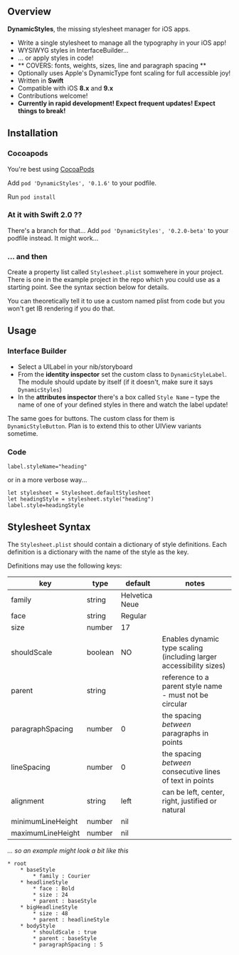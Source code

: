 ## Overview
**DynamicStyles**, the missing stylesheet manager for iOS apps.

* Write a single stylesheet to manage all the typography in your iOS app!
* WYSIWYG styles in InterfaceBuilder...
* ... or apply styles in code!
* ** COVERS: fonts, weights, sizes, line and paragraph spacing **
* Optionally uses Apple's DynamicType font scaling for full accessible joy!
* Written in **Swift**
* Compatible with iOS **8.x** and **9.x**
* Contributions welcome!
* **Currently in rapid development! Expect frequent updates! Expect things to break!**

## Installation

### Cocoapods

You're best using [CocoaPods](http://cocoapods.org)

Add `pod 'DynamicStyles', '0.1.6'` to your podfile.

Run `pod install`

### At it with Swift 2.0 ??

There's a branch for that... Add `pod 'DynamicStyles', '0.2.0-beta'` to your podfile instead. It might work...

### ... and then

Create a property list called `Stylesheet.plist` somwehere in your project. There is one in the example project in the repo which you could use as a starting point. See the syntax section below for details.

You can theoretically tell it to use a custom named plist from code but you won't get IB rendering if you do that.

## Usage

### Interface Builder

* Select a UILabel in your nib/storyboard
* From the **identity inspector** set the custom class to `DynamicStyleLabel`. The module should update by itself (if it doesn't, make sure it says `DynamicStyles`)
* In the **attributes inspector** there's a box called `Style Name` – type the name of one of your defined styles in there and watch the label update!

The same goes for buttons. The custom class for them is `DynamicStyleButton`. Plan is to extend this to other UIView variants sometime.

### Code

	label.styleName="heading"

or in a more verbose way...

	let stylesheet = Stylesheet.defaultStylesheet
	let headingStyle = stylesheet.style("heading")
	label.style=headingStyle
	




## Stylesheet Syntax

The `Stylesheet.plist` should contain a dictionary of style definitions. Each definition is a dictionary with the name of the style as the key.

Definitions may use the following keys:

key | type | default | notes
--- | ---- | ------- | -----
family | string | Helvetica Neue
face | string | Regular
size | number | 17
shouldScale | boolean | NO | Enables dynamic type scaling (including larger accessibility sizes)
parent | string | | reference to a parent style name - must not be circular
paragraphSpacing | number | 0 | the spacing _between_ paragraphs in points
lineSpacing | number | 0 | the spacing _between_ consecutive lines of text in points
alignment | string | left | can be left, center, right, justified or natural
minimumLineHeight | number | nil
maximumLineHeight | number | nil


_... so an example might look a bit like this_

	* root
		* baseStyle
			* family : Courier
		* headlineStyle
			* face : Bold
			* size : 24
			* parent : baseStyle
		* bigHeadlineStyle
			* size : 48
			* parent : headlineStyle
		* bodyStyle
			* shouldScale : true
			* parent : baseStyle
			* paragraphSpacing : 5


